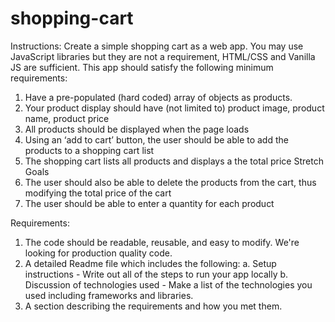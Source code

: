 # shopping-cart


Instructions:
Create a simple shopping cart as a web app. You may use JavaScript
libraries but they are not a requirement, HTML/CSS and Vanilla JS are
sufficient.
This app should satisfy the following minimum requirements:
1. Have a pre-populated (hard coded) array of objects as products.
2. Your product display should have (not limited to) product image,
product name, product price
3. All products should be displayed when the page loads
4. Using an ‘add to cart’ button, the user should be able to add the
products to a shopping cart list
5. The shopping cart lists all products and displays a the total price
Stretch Goals
6. The user should also be able to delete the products from the cart, thus
modifying the total price of the cart
7. The user should be able to enter a quantity for each product

Requirements:
1. The code should be readable, reusable, and easy to modify. We're
looking for production quality code.
2. A detailed Readme file which includes the following:
a. Setup instructions - Write out all of the steps to run your app
locally
b. Discussion of technologies used - Make a list of the
technologies you used including frameworks and libraries.
3. A section describing the requirements and how you met them.
